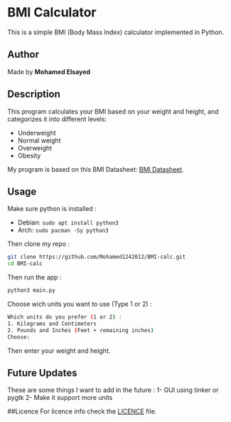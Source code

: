 # BMI Calculator

This is a simple BMI (Body Mass Index) calculator implemented in Python.

## Author

Made by **Mohamed Elsayed**

## Description

This program calculates your BMI based on your weight and height, and categorizes it into different levels:

- Underweight
- Normal weight
- Overweight
- Obesity

My program is based on this BMI Datasheet: [BMI Datasheet](https://mohamed1242012.github.io/bmi_datasheet).

## Usage

Make sure python is installed :
- Debian: `sudo apt install python3`
- Arch: `sudo pacman -Sy python3`

Then clone my repo :
```bash
git clone https://github.com/Mohamed1242012/BMI-calc.git
cd BMI-calc
```

Then run the app :
```bash
python3 main.py
```

Choose wich units you want to use (Type 1 or 2) :
```bash
Which units do you prefer (1 or 2) :
1. Kilograms and Centimeters
2. Pounds and Inches (Feet + remaining inches)
Choose:
```
Then enter your weight and height.

## Future Updates
These are some things I want to add in the future :
1- GUI using tinker or pygtk
2- Make it support more units

##Licence
For licence info check the [LICENCE](LICENSE) file.
